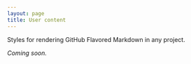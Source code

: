 ```yaml
---
layout: page
title: User content
---
```


Styles for rendering GitHub Flavored Markdown in any project.

*Coming soon.*
